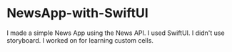 # NewsApp-with-SwiftUI

I made a simple News App using the News API. I used SwiftUI. I didn't use storyboard.
I worked on for learning custom cells.
